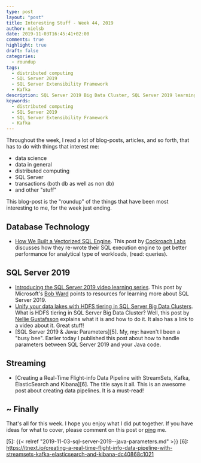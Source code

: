 ```yaml
---
type: post
layout: "post"
title: Interesting Stuff - Week 44, 2019
author: nielsb
date: 2019-11-03T16:45:41+02:00
comments: true
highlight: true
draft: false
categories:
  - roundup
tags:
  - distributed computing
  - SQL Server 2019
  - SQL Server Extensibility Framework
  - Kafka  
description: SQL Server 2019 Big Data Cluster, SQL Server 2019 learning resources, Kafka & data pipelines, and other interesting topics.
keywords:
  - distributed computing
  - SQL Server 2019
  - SQL Server Extensibility Framework
  - Kafka    
---
```


Throughout the week, I read a lot of blog-posts, articles, and so forth, that has to do with things that interest me:

* data science
* data in general
* distributed computing
* SQL Server
* transactions (both db as well as non db)
* and other "stuff"

This blog-post is the "roundup" of the things that have been most interesting to me, for the week just ending.

<!--more-->

## Database Technology

* [How We Built a Vectorized SQL Engine][1]. This post by [Cockroach Labs][1] discusses how they re-wrote their SQL execution engine to get better performance for analytical type of workloads, (read: queries).

## SQL Server 2019

* [Introducing the SQL Server 2019 video learning series][2]. This post by Microsoft's [Bob Ward][bobw] points to resources for learning more about SQL Server 2019.
* [Unify your data lakes with HDFS tiering in SQL Server Big Data Clusters][4]. What is HDFS tiering in SQL Server Big Data Cluster? Well, this post by [Nellie Gustafsson][nellieg] explains what it is and how to do it. It also has a link to a video about it. Great stuff!
* [SQL Server 2019 & Java: Parameters][5]. My, my: haven't I been a "busy bee". Earlier today I published this post about how to handle parameters between SQL Server 2019 and your Java code.

## Streaming

* [Creating a Real-Time Flight-info Data Pipeline with StreamSets, Kafka, ElasticSearch and Kibana][6]. The title says it all. This is an awesome post about creating data pipelines. It is a must-read!

## ~ Finally

That's all for this week. I hope you enjoy what I did put together. If you have ideas for what to cover, please comment on this post or [ping][ma] me.

[ma]: mailto:niels.it.berglund@gmail.com
[mp]: https://blog.acolyer.org
[iq]: https://www.infoq.com/
[ew]: http://sqlonice.com/
[re]: http://blog.revolutionanalytics.com
[sqsk]: https://www.sqlskills.com
[mdaveyblog]: https://mdavey.wordpress.com/
[charlblog]: https://charlla.com/

[jovpop]: https://twitter.com/JovanPop_MSFT
[bobw]: https://twitter.com/bobwardms
[revod]: https://twitter.com/revodavid
[lonny]: https://twitter.com/sqL_handLe
[ewtw]: https://twitter.com/sqlOnIce
[buckw]: https://twitter.com/BuckWoodyMSFT
[mattw]: https://twitter.com/matthewwarren
[murba]: https://twitter.com/muratdemirbas
[daveda]: https://twitter.com/davidthecoder
[adcol]: https://twitter.com/adriancolyer
[jesrod]: https://twitter.com/jrdothoughts
[tomaz]: https://twitter.com/tomaz_tsql
[dataart]: https://twitter.com/dataartisans
[luis]: https://twitter.com/luis_de_sousa
[benstop]: https://twitter.com/benstopford
[conflu]: https://twitter.com/confluentinc
[tylert]: https://twitter.com/tyler_treat
[andrewng]: https://twitter.com/AndrewYNg
[lawr]: https://twitter.com/bytezn
[jue]: https://twitter.com/b0rk
[yan]: https://twitter.com/theburningmonk
[danny]: https://twitter.com/g9yuayon
[rmoff]: https://twitter.com/rmoff
[ryansw]: https://twitter.com/ryanswanstrom
[pabloc]: https://twitter.com/pabloc_ds
[mklep]: https://twitter.com/martinkl
[mdavey]: https://twitter.com/matt_davey
[jboner]: https://twitter.com/jboner
[joeduff]: https://twitter.com/funcOfJoe
[charl]: https://twitter.com/charllamprecht
[dbricks]: https://twitter.com/databricks
[adsit]: https://twitter.com/SitnikAdam
[vicky]: https://twitter.com/vickyharp
[dscentral]: https://twitter.com/DataScienceCtrl
[natemc]: https://twitter.com/natemcmaster
[ads]: https://twitter.com/azuredatastudio
[nellieg]: https://twitter.com/nelliegson

[1]: https://www.cockroachlabs.com/blog/how-we-built-a-vectorized-sql-engine/
[2]: https://www.cockroachlabs.com/
[3]: https://cloudblogs.microsoft.com/sqlserver/2019/10/28/introducing-the-sql-server-2019-video-learning-series/
[4]: https://cloudblogs.microsoft.com/sqlserver/2019/10/31/unify-your-data-lakes-with-hdfs-tiering-in-sql-server-big-data-clusters/
[5]: {{< relref "2019-11-03-sql-server-2019--java-parameters.md" >}}
[6]: https://itnext.io/creating-a-real-time-flight-info-data-pipeline-with-streamsets-kafka-elasticsearch-and-kibana-dc40868c1021
